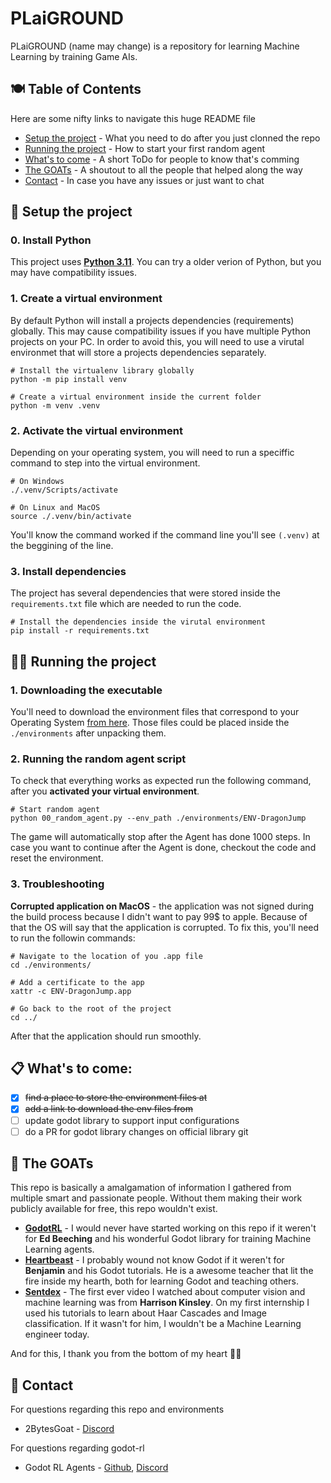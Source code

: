 # PLaiGROUND

PLaiGROUND (name may change) is a repository for learning Machine Learning by training Game AIs. 

## 🍽️ Table of Contents

Here are some nifty links to navigate this huge README file

- [Setup the project](#setup) - What you need to do after you just clonned the repo
- [Running the project](#running-the-project) - How to start your first random agent
- [What's to come](#whats-to-come) - A short ToDo for people to know that's comming
- [The GOATs](#the-goats) - A shoutout to all the people that helped along the way
- [Contact](#contact) - In case you have any issues or just want to chat

## 👷 Setup the project
### 0. Install Python
This project uses **[Python 3.11](https://www.python.org/downloads/release/python-31110/)**. You can try a older verion of Python, but you may have compatibility issues.

### 1. Create a virtual environment 

By default Python will install a projects dependencies (requirements) globally. This may cause compatibility issues if you have multiple Python projects on your PC. In order to avoid this, you will need to use a virutal environmet that will store a projects dependencies separately.
```
# Install the virtualenv library globally
python -m pip install venv

# Create a virtual environment inside the current folder
python -m venv .venv
```

### 2. Activate the virtual environment

Depending on your operating system, you will need to run a speciffic command to step into the virtual environment.
```
# On Windows
./.venv/Scripts/activate

# On Linux and MacOS
source ./.venv/bin/activate
```
You'll know the command worked if the command line you'll see `(.venv)` at the beggining of the line.

### 3. Install dependencies

The project has several dependencies that were stored inside the `requirements.txt` file which are needed to run the code.

```
# Install the dependencies inside the virutal environment
pip install -r requirements.txt
```

## 🏃‍➡️ Running the project

### 1. Downloading the executable
You'll need to download the environment files that correspond to your Operating System [from here](https://github.com/2BytesGoat/ENV-DragonJump/releases). Those files could be placed inside the `./environments` after unpacking them.


### 2. Running the random agent script
To check that everything works as expected run the following command, after you **activated your virtual environment**.

```
# Start random agent
python 00_random_agent.py --env_path ./environments/ENV-DragonJump
```

The game will automatically stop after the Agent has done 1000 steps. In case you want to continue after the Agent is done, checkout the code and reset the environment.

### 3. Troubleshooting

**Corrupted application on MacOS** - the application was not signed during the build process because I didn't want to pay 99$ to apple. Because of that the OS will say that the application is corrupted. To fix this, you'll need to run the followin commands:

```
# Navigate to the location of you .app file
cd ./environments/

# Add a certificate to the app
xattr -c ENV-DragonJump.app

# Go back to the root of the project
cd ../
```
After that the application should run smoothly.

## 📋 What's to come:

- [x] ~~find a place to store the environment files at~~
- [x] ~~add a link to download the env files from~~
- [ ] update godot library to support input configurations
- [ ] do a PR for godot library changes on official library git

## 🐐 The GOATs

This repo is basically a amalgamation of information I gathered from multiple smart and passionate people. Without them making their work publicly available for free, this repo wouldn't exist.

* **[GodotRL](https://github.com/edbeeching/godot_rl_agents)** - I would never have started working on this repo if it weren't for **Ed Beeching** and his wonderful Godot library for training Machine Learning agents.
* **[Heartbeast](https://www.youtube.com/@uheartbeast)** - I probably wound not know Godot if it weren't for **Benjamin** and his Godot tutorials. He is a awesome teacher that lit the fire inside my hearth, both for learning Godot and teaching others.
* **[Sentdex](https://www.youtube.com/@sentdex)** - The first ever video I watched about computer vision and machine learning was from **Harrison Kinsley**. On my first internship I used his tutorials to learn about Haar Cascades and Image classification. If it wasn't for him, I wouldn't be a Machine Learning engineer today.

And for this, I thank you from the bottom of my heart 🙇‍♂️

## 🤙 Contact

For questions regarding this repo and environments 
* 2BytesGoat - [Discord](https://discord.gg/FsKQPupcVs)

For questions regarding godot-rl
* Godot RL Agents - [Github](https://github.com/edbeeching/godot_rl_agents), [Discord](https://discord.gg/HMMD2J8SxY)